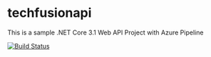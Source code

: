 # techfusionapi
This is a sample .NET Core 3.1 Web API Project with Azure Pipeline

[![Build Status](https://dev.azure.com/info0895/techfusionapi/_apis/build/status/soft-tech-fusion.techfusionapi?branchName=master)](https://dev.azure.com/info0895/techfusionapi/_build/latest?definitionId=5&branchName=master)

